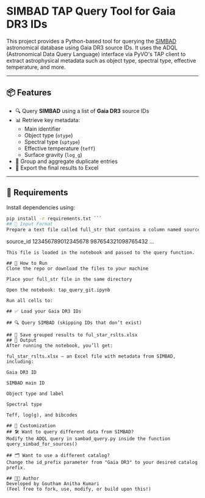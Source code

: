 # SIMBAD TAP Query Tool for Gaia DR3 IDs

This project provides a Python-based tool for querying the [SIMBAD](http://simbad.u-strasbg.fr/simbad/) astronomical database using Gaia DR3 source IDs. It uses the ADQL (Astronomical Data Query Language) interface via PyVO's TAP client to extract astrophysical metadata such as object type, spectral type, effective temperature, and more.

---

## 📦 Features

- 🔍 Query **SIMBAD** using a list of **Gaia DR3** source IDs
- 📊 Retrieve key metadata:
  - Main identifier
  - Object type (`otype`)
  - Spectral type (`sptype`)
  - Effective temperature (`teff`)
  - Surface gravity (`log_g`)
- 🧼 Group and aggregate duplicate entries
- 💾 Export the final results to Excel

---

## 🧰 Requirements

Install dependencies using:

```bash
pip install -r requirements.txt ```
## 📂 Input Format
Prepare a text file called full_str that contains a column named source_id with Gaia DR3 source IDs Example:
```
source_id
123456789012345678
987654321098765432
...
```
This file is loaded in the notebook and passed to the query function.

## 🚀 How to Run
Clone the repo or download the files to your machine

Place your full_str file in the same directory

Open the notebook: tap_query_git.ipynb

Run all cells to:

## ✅ Load your Gaia DR3 IDs

## 🔍 Query SIMBAD (skipping IDs that don’t exist)

## 💾 Save grouped results to ful_star_rslts.xlsx
## 📁 Output
After running the notebook, you’ll get:

ful_star_rslts.xlsx — an Excel file with metadata from SIMBAD, including:

Gaia DR3 ID

SIMBAD main ID

Object type and label

Spectral type

Teff, log(g), and bibcodes

## 🔄 Customization
## 🛠 Want to query different data from SIMBAD?
Modify the ADQL query in sambad_query.py inside the function query_simbad_for_sources()

## 🗂 Want to use a different catalog?
Change the id_prefix parameter from "Gaia DR3" to your desired catalog prefix.

## 🧑‍💻 Author
Developed by Goutham Anitha Kumari
(Feel free to fork, use, modify, or build upon this!)

